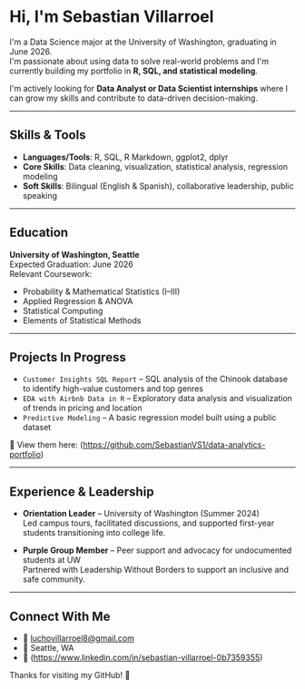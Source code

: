 # Hi, I'm Sebastian Villarroel

I'm a Data Science major at the University of Washington, graduating in June 2026.  
I'm passionate about using data to solve real-world problems and I'm currently building my portfolio in **R, SQL, and statistical modeling**.

I'm actively looking for **Data Analyst or Data Scientist internships** where I can grow my skills and contribute to data-driven decision-making.

---

## Skills & Tools

- **Languages/Tools**: R, SQL, R Markdown, ggplot2, dplyr
- **Core Skills**: Data cleaning, visualization, statistical analysis, regression modeling
- **Soft Skills**: Bilingual (English & Spanish), collaborative leadership, public speaking

---

## Education

**University of Washington, Seattle**  
Expected Graduation: June 2026  
Relevant Coursework:
- Probability & Mathematical Statistics (I–III)
- Applied Regression & ANOVA
- Statistical Computing
- Elements of Statistical Methods

---

## Projects In Progress

- `Customer Insights SQL Report` – SQL analysis of the Chinook database to identify high-value customers and top genres  
- `EDA with Airbnb Data in R` – Exploratory data analysis and visualization of trends in pricing and location  
- `Predictive Modeling` – A basic regression model built using a public dataset

🔗 View them here: (https://github.com/SebastianVS1/data-analytics-portfolio)

---

## Experience & Leadership

- **Orientation Leader** – University of Washington (Summer 2024)  
  Led campus tours, facilitated discussions, and supported first-year students transitioning into college life.

- **Purple Group Member** – Peer support and advocacy for undocumented students at UW  
  Partnered with Leadership Without Borders to support an inclusive and safe community.

---

## Connect With Me

- 📧 luchovillarroel8@gmail.com  
- 📍 Seattle, WA  
- 🔗 (https://www.linkedin.com/in/sebastian-villarroel-0b7359355) 

Thanks for visiting my GitHub! 🌟

<!--
**SebastianVS1/SebastianVS1** is a ✨ _special_ ✨ repository because its `README.md` (this file) appears on your GitHub profile.

Here are some ideas to get you started:

- 🔭 I’m currently working on ...
- 🌱 I’m currently learning ...
- 👯 I’m looking to collaborate on ...
- 🤔 I’m looking for help with ...
- 💬 Ask me about ...
- 📫 How to reach me: ...
- 😄 Pronouns: ...
- ⚡ Fun fact: ...
-->
